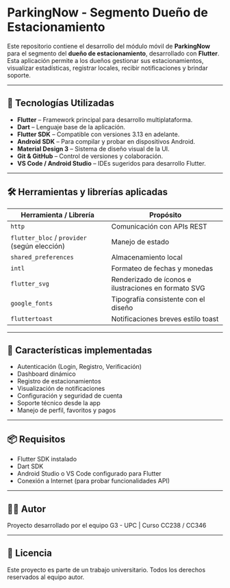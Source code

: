 # ParkingNow - Segmento Dueño de Estacionamiento

Este repositorio contiene el desarrollo del módulo móvil de **ParkingNow** para el segmento del **dueño de estacionamiento**, desarrollado con **Flutter**. Esta aplicación permite a los dueños gestionar sus estacionamientos, visualizar estadísticas, registrar locales, recibir notificaciones y brindar soporte.

---

## 🚀 Tecnologías Utilizadas

- **Flutter** – Framework principal para desarrollo multiplataforma.
- **Dart** – Lenguaje base de la aplicación.
- **Flutter SDK** – Compatible con versiones 3.13 en adelante.
- **Android SDK** – Para compilar y probar en dispositivos Android.
- **Material Design 3** – Sistema de diseño visual de la UI.
- **Git & GitHub** – Control de versiones y colaboración.
- **VS Code / Android Studio** – IDEs sugeridos para desarrollo Flutter.

---

## 🛠️ Herramientas y librerías aplicadas

| Herramienta / Librería | Propósito |
|------------------------|----------|
| `http`                 | Comunicación con APIs REST |
| `flutter_bloc` / `provider` (según elección) | Manejo de estado |
| `shared_preferences`   | Almacenamiento local |
| `intl`                 | Formateo de fechas y monedas |
| `flutter_svg`          | Renderizado de íconos e ilustraciones en formato SVG |
| `google_fonts`         | Tipografía consistente con el diseño |
| `fluttertoast`         | Notificaciones breves estilo toast |

---

## 📱 Características implementadas

- Autenticación (Login, Registro, Verificación)
- Dashboard dinámico
- Registro de estacionamientos
- Visualización de notificaciones
- Configuración y seguridad de cuenta
- Soporte técnico desde la app
- Manejo de perfil, favoritos y pagos

---

## 📦 Requisitos

- Flutter SDK instalado
- Dart SDK
- Android Studio o VS Code configurado para Flutter
- Conexión a Internet (para probar funcionalidades API)

---

## 👨‍💻 Autor

Proyecto desarrollado por el equipo G3 - UPC | Curso CC238 / CC346

---

## 🧾 Licencia

Este proyecto es parte de un trabajo universitario. Todos los derechos reservados al equipo autor.